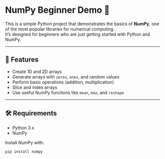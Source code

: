  # NumPy Beginner Demo 🚀
 
This is a simple Python project that demonstrates the basics of **NumPy**, one of the most popular libraries for numerical computing.   
It’s designed for beginners who are just getting started with Python and NumPy. 
  
---   
    
## 📌 Features  
- Create 1D and 2D arrays     
- Generate arrays with `zeros`, `ones`, and random values    
- Perform basic operations (addition, multiplication) 
- Slice and index arrays
- Use useful NumPy functions like `mean`, `max`, and `reshape`   
 
---

## 🛠️ Requirements
- Python 3.x  
- NumPy  

Install NumPy with:
```bash
pip install numpy
